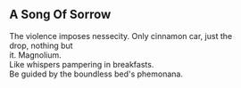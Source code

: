 A Song Of Sorrow
----------------
The violence imposes nessecity. Only cinnamon car, just the  
drop, nothing but  
it. Magnolium.  
Like whispers pampering in breakfasts.  
Be guided by the boundless bed's phemonana.  

